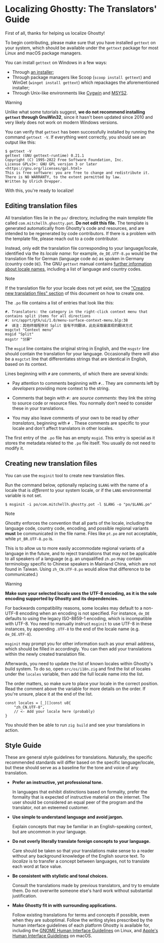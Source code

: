 # Localizing Ghostty: The Translators' Guide

First of all, thanks for helping us localize Ghostty!

To begin contributing, please make sure that you have installed `gettext`
on your system, which should be available under the `gettext` package
for most Linux and macOS package managers.

You can install `gettext` on Windows in a few ways:

- Through [an installer](https://mlocati.github.io/articles/gettext-iconv-windows.html);
- Through package managers like Scoop (`scoop install gettext`) and
  WinGet (`winget install gettext`) which repackages the aforementioned installer;
- Through Unix-like environments like [Cygwin](https://cygwin.com/cygwin/packages/summary/gettext.html)
  and [MSYS2](https://packages.msys2.org/base/gettext).

> [!WARNING]
>
> Unlike what some tutorials suggest, **we do not recommend installing `gettext`
> through GnuWin32**, since it hasn't been updated since 2010 and very likely
> does not work on modern Windows versions.

You can verify that `gettext` has been successfully installed by running the
command `gettext -V`. If everything went correctly, you should see an output like this:

```console
$ gettext -V
gettext (GNU gettext-runtime) 0.21.1
Copyright (C) 1995-2022 Free Software Foundation, Inc.
License GPLv3+: GNU GPL version 3 or later <https://gnu.org/licenses/gpl.html>
This is free software: you are free to change and redistribute it.
There is NO WARRANTY, to the extent permitted by law.
Written by Ulrich Drepper.
```

With this, you're ready to localize!

## Editing translation files

All translation files lie in the `po/` directory, including the main _template_
file called `com.mitchellh.ghostty.pot`. **Do not edit this file.** The
template is generated automatically from Ghostty's code and resources, and are
intended to be regenerated by code contributors. If there is a problem with
the template file, please reach out to a code contributor.

Instead, only edit the translation file corresponding to your language/locale,
identified via the its _locale name_: for example, `de_DE.UTF-8.po` would be
the translation file for German (language code `de`) as spoken in Germany
(country code `DE`). The GNU `gettext` manual contains
[further information about locale names](https://www.gnu.org/software/gettext/manual/gettext.html#Locale-Names-1),
including a list of language and country codes.

> [!NOTE]
>
> If the translation file for your locale does not yet exist, see the
> ["Creating new translation files" section](#creating-new-translation-files)
> of this document on how to create one.

The `.po` file contains a list of entries that look like this:

```po
#. Translators: the category in the right-click context menu that contains split items for all directions
#: src/apprt/gtk/ui/1.0/menu-surface-context-menu.blp:38
#  译注：其他终端程序对 Split 皆有不同翻译，此处采取最直观的翻译方式
msgctxt "Context menu"
msgid "Split"
msgstr "分屏"
```

The `msgid` line contains the original string in English, and the `msgstr` line
should contain the translation for your language. Occasionally there will also
be a `msgctxt` line that differentiates strings that are identical in English,
based on its context.

Lines beginning with `#` are comments, of which there are several kinds:

- Pay attention to comments beginning with `#.`. They are comments left
  by _developers_ providing more context to the string.

- Comments that begin with `#:` are _source comments_: they link
  the string to source code or resource files. You normally don't need to
  consider these in your translations.

- You may also leave comments of your own to be read by _other translators_,
  beginning with `# `. These comments are specific to your locale and don't
  affect translators in other locales.

The first entry of the `.po` file has an empty `msgid`. This entry is special
as it stores the metadata related to the `.po` file itself. You usually do
not need to modify it.

## Creating new translation files

You can use the `msginit` tool to create new translation files.

Run the command below, optionally replacing `$LANG` with the name of a locale
that is _different_ to your system locale, or if the `LANG` environmental
variable is not set.

```console
$ msginit -i po/com.mitchellh.ghostty.pot -l $LANG -o "po/$LANG.po"
```

> [!NOTE]
>
> Ghostty enforces the convention that all parts of the locale, including the
> language code, country code, encoding, and possible regional variants
> **must** be communicated in the file name. Files like `pt.po` are not
> acceptable, while `pt_BR.UTF-8.po` is.
>
> This is to allow us to more easily accommodate regional variants of a
> language in the future, and to reject translations that may not be applicable
> to all speakers of a language (e.g. an unqualified `zh.po` may contain
> terminology specific to Chinese speakers in Mainland China, which are not
> found in Taiwan. Using `zh_CN.UTF-8.po` would allow that difference to be
> communicated.)

> [!WARNING]
>
> **Make sure your selected locale uses the UTF-8 encoding, as it is the sole
> encoding supported by Ghostty and its dependencies.**
>
> For backwards compatibility reasons, some locales may default to a non-UTF-8
> encoding when an encoding is not specified. For instance, `de_DE` defaults
> to using the legacy ISO-8859-1 encoding, which is incompatible with UTF-8.
> You need to manually instruct `msginit` to use UTF-8 in these instances,
> by appending `.UTF-8` to the end of the locale name (e.g. `de_DE.UTF-8`).

`msginit` may prompt you for other information such as your email address,
which should be filled in accordingly. You can then add your translations
within the newly created translation file.

Afterwards, you need to update the list of known locales within Ghostty's
build system. To do so, open `src/os/i18n.zig` and find the list
of locales under the `locales` variable, then add the full locale name
into the list.

The order matters, so make sure to place your locale in the correct position.
Read the comment above the variable for more details on the order. If you're
unsure, place it at the end of the list.

```zig
const locales = [_][]const u8{
    "zh_CN.UTF-8",
    // <- Add your locale here (probably)
}
```

You should then be able to run `zig build` and see your translations in action.

## Style Guide

These are general style guidelines for translations. Naturally, the specific
recommended standards will differ based on the specific language/locale,
but these should serve as a baseline for the tone and voice of any translation.

- **Prefer an instructive, yet professional tone.**

  In languages that exhibit distinctions based on formality,
  prefer the formality that is expected of instructive material on the internet.
  The user should be considered an equal peer of the program and the translator,
  not an esteemed customer.

- **Use simple to understand language and avoid jargon.**

  Explain concepts that may be familiar in an English-speaking context,
  but are uncommon in your language.

- **Do not overly literally translate foreign concepts to your language.**

  Care should be taken so that your translations make sense to a reader without
  any background knowledge of the English source text. To _localize_ is to
  transfer a concept between languages, not to translate each word at face value.

- **Be consistent with stylistic and tonal choices.**

  Consult the translations made by previous translators, and try to emulate them.
  Do not overwrite someone else's hard work without substantial justification.

- **Make Ghostty fit in with surrounding applications.**

  Follow existing translations for terms and concepts if possible, even when
  they are suboptimal. Follow the writing styles prescribed by the human
  interface guidelines of each platform Ghostty is available for, including the
  [GNOME Human Interface Guidelines](https://developer.gnome.org/hig/guidelines/writing-style.html)
  on Linux, and [Apple's Human Interface Guidelines](https://developer.apple.com/design/human-interface-guidelines/writing)
  on macOS.
